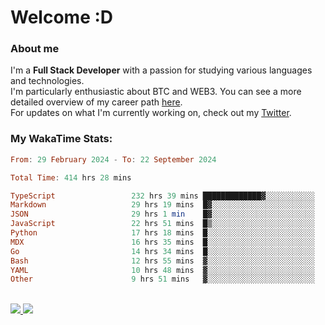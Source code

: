 # Welcome :D

### About me

I'm a **Full Stack Developer** with a passion for studying various languages and technologies. 
</br>
I'm particularly enthusiastic about BTC and WEB3. You can see a more detailed overview of my career path [here](https://yan-pi.vercel.app/).
</br>
For updates on what I'm currently working on, check out my [Twitter](https://twitter.com/yamigake).

### My WakaTime Stats:
<!--START_SECTION:waka-->

```haskell
From: 29 February 2024 - To: 22 September 2024

Total Time: 414 hrs 28 mins

TypeScript                 232 hrs 39 mins █████████████▓░░░░░░░░░░░   54.83 %
Markdown                   29 hrs 19 mins  █▓░░░░░░░░░░░░░░░░░░░░░░░   06.91 %
JSON                       29 hrs 1 min    █▓░░░░░░░░░░░░░░░░░░░░░░░   06.84 %
JavaScript                 22 hrs 51 mins  █▒░░░░░░░░░░░░░░░░░░░░░░░   05.39 %
Python                     17 hrs 18 mins  █░░░░░░░░░░░░░░░░░░░░░░░░   04.08 %
MDX                        16 hrs 35 mins  █░░░░░░░░░░░░░░░░░░░░░░░░   03.91 %
Go                         14 hrs 34 mins  █░░░░░░░░░░░░░░░░░░░░░░░░   03.44 %
Bash                       12 hrs 55 mins  ▓░░░░░░░░░░░░░░░░░░░░░░░░   03.05 %
YAML                       10 hrs 48 mins  ▓░░░░░░░░░░░░░░░░░░░░░░░░   02.55 %
Other                      9 hrs 51 mins   ▓░░░░░░░░░░░░░░░░░░░░░░░░   02.32 %
```

<!--END_SECTION:waka-->

<div style="display: inline_block"><br>
  <a style="border-radius:10px;" href="https://www.linkedin.com/in/yan-fernandes-55a81a201/" target="_blank"><img src="https://skillicons.dev/icons?i=linkedin" target="_blank"</a> 
  <a style="border-radius:10px;" href = "mailto:yanfernandes404@gmail.com"><img src="https://skillicons.dev/icons?i=gmail" target="_blank"></a>
</div>
